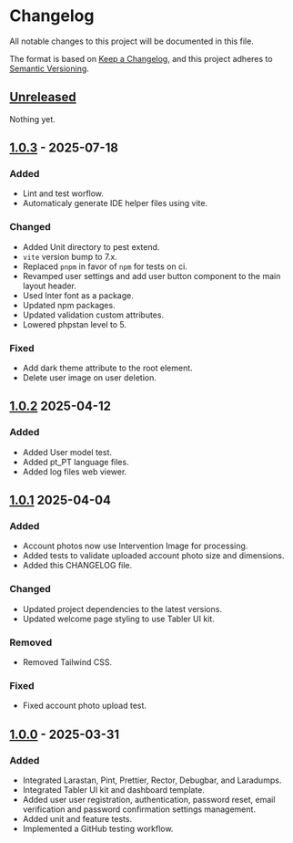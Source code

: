 # Changelog

All notable changes to this project will be documented in this file.

The format is based on [Keep a Changelog](https://keepachangelog.com/en/1.1.0/),
and this project adheres to [Semantic Versioning](https://semver.org/spec/v2.0.0.html).

## [Unreleased]

Nothing yet.

## [1.0.3] - 2025-07-18

### Added

- Lint and test worflow.
- Automaticaly generate IDE helper files using vite.

### Changed

- Added Unit directory to pest extend.
- `vite` version bump to 7.x.
- Replaced `pnpm` in favor of `npm` for tests on ci.
- Revamped user settings and add user button component to the main layout header.
- Used Inter font as a package.
- Updated npm packages.
- Updated validation custom attributes.
- Lowered phpstan level to 5.

### Fixed

- Add dark theme attribute to the root element.
- Delete user image on user deletion.

## [1.0.2] 2025-04-12

### Added

- Added User model test.
- Added pt_PT language files.
- Added log files web viewer.

## [1.0.1] 2025-04-04

### Added

- Account photos now use Intervention Image for processing.
- Added tests to validate uploaded account photo size and dimensions.
- Added this CHANGELOG file.

### Changed

- Updated project dependencies to the latest versions.
- Updated welcome page styling to use Tabler UI kit.

### Removed

- Removed Tailwind CSS.

### Fixed

- Fixed account photo upload test.

## [1.0.0] - 2025-03-31

### Added

- Integrated Larastan, Pint, Prettier, Rector, Debugbar, and Laradumps.
- Integrated Tabler UI kit and dashboard template.
- Added user user registration, authentication, password reset, email verification and password confirmation settings management.
- Added unit and feature tests.
- Implemented a GitHub testing workflow.

[unreleased]: https://github.com/santosvilanculos/cuirass/compare/v1.0.3...HEAD
[1.0.3]: https://github.com/santosvilanculos/cuirass/compare/v1.0.2...v1.0.3
[1.0.2]: https://github.com/santosvilanculos/cuirass/compare/v1.0.1...v1.0.2
[1.0.1]: https://github.com/santosvilanculos/cuirass/compare/v1.0.0...v1.0.1
[1.0.0]: https://github.com/santosvilanculos/cuirass/releases/tag/v1.0.0
